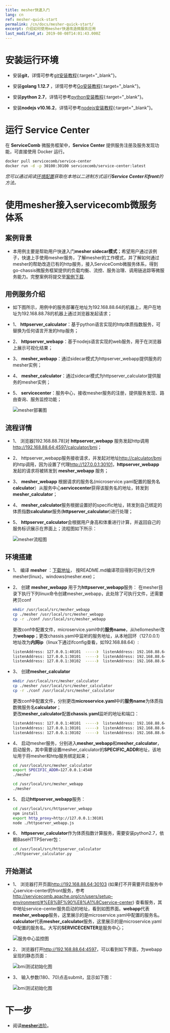 ```yaml
---
title: mesher快速入门
lang: cn
ref: mesher-quick-start
permalink: /cn/docs/mesher-quick-start/
excerpt: 介绍如何使用mesher快速改造微服务应用
last_modified_at: 2019-08-08T14:01:43.000Z
---
```


# 安装运行环境

- 安装**git**，详情可参考[git安装教程](https://git-scm.com/book/zh/v2/%E8%B5%B7%E6%AD%A5-%E5%AE%89%E8%A3%85-Git){:target="_blank"}。

- 安装**golang 1.12.7** ，详情可参考[Go安装教程](https://golang.google.cn/doc/install){:target="_blank"}。

- 安装**python 2.7**，详情可参考[python安装教程](https://wiki.python.org/moin/BeginnersGuide/Download){:target="_blank"}。

- 安装**nodejs v10.16.2**，详情可参考[nodejs安装教程](https://nodejs.org/en/download/){:target="_blank"}。

# 运行 Service Center

在 **ServiceComb** 微服务框架中，**Service Center** 提供服务注册及服务发现功能，可直接使用 Docker 运行。

```bash
docker pull servicecomb/service-center
docker run -d -p 30100:30100 servicecomb/service-center:latest
```

_您可以通过阅读[环境配置](/cn/users/setup-environment/#运行service-center)获取在本地以二进制方式运行**Service Center**和**front**的方法。_

# 使用mesher接入servicecomb微服务体系

## 案例背景

- 本用例主要是帮助用户快速入门**mesher sidecar模式**；希望用户通过该例子，快速上手使用mesher服务，了解mesher的工作模式，并了解如何通过mesher的帮助改造已有的http服务，接入ServiceComb微服务体系，得到go-chassis微服务框架提供的负载均衡、流控、服务治理、调用链追踪等微服务能力。完整案例将提交至[案例下载](https://github.com/apache/servicecomb-mesher/tree/master/examples/quick_start).

## 用例服务介绍

- 如下图所示，用例中的服务部署在地址为192.168.88.64的机器上，用户在地址为192.168.88.78的机器上通过浏览器发起请求；

- 1、 **httpserver_calculator**：基于python语言实现的http体质指数服务，可替换为任何语言开发的http服务；

- 2、 **httpserver_webapp**：基于nodejs语言实现的web服务，用于在浏览器上展示可视化结果；

- 3、 **mesher_webapp**：通过sidecar模式为httpserver_webapp提供服务的mesher实例；

- 4、 **mesher_calculator**：通过sidecar模式为httpserver_calculator提供服务的mesher实例；

- 5、 **servicecenter**：服务中心，接收mesher服务的注册，提供服务发现、路由查询、服务监控功能；

  ![mesher部署图](/assets/images/mesher/mesher-deployment-simple.png)

## 流程详情

- 1、 浏览器[192.168.88.78]对 **httpserver_webapp** 服务发起http调用[]()<http://192.168.88.64:4597/calculator/bmi>；

- 2、 httpserver_webapp服务接收请求，并发起对地址[]()<http://calculator/bmi>的http调用，因为设置了代理[]()<http://127.0.0.1:30101>，**httpserver_webapp** 发起的请求将被转发到 **mesher_webapp** 服务；

- 3、 **mesher_webapp** 根据请求的服务名(microservice.yaml配置的服务名**calculator**）从服务中心**servicecenter**获得该服务名的地址，转发到**mesher_calculator**；

- 4、 **mesher_calculator**服务根据设置好的specific地址，转发到自己绑定的体质指数**calculator**服务(**httpserver_calculator**)进行处理；

- 5、 **httpserver_calculator**会根据用户身高和体重进行计算，并返回自己的服务标识展示在界面上；流程图如下所示：

  ![mesher流程图](/assets/images/mesher/mesher-flowchart-simple.png)

## 环境搭建

- 1、 编译 **mesher** ：[下载地址](https://github.com/apache/servicecomb-mesher)， 按README.md编译项目得到可执行文件mesher(linux)，windows(mesher.exe)；

- 2、 创建 **mesher_webapp** 用于为**httpserver_webapp**服务： 在mesher目录下执行下列linux命令创建mesher_webapp，此处除了可执行文件，还需要拷贝conf

  ```bash
  mkdir /usr/local/src/mesher_webapp
  cp ./mesher /usr/local/src/mesher_webapp
  cp -r ./conf /usr/local/src/mesher_webapp
  ```

  更改conf中配置文件，microservice.yaml中的**服务name**，从hellomesher改为**webapp**；更改chassis.yaml中监听的服务地址，从本地回环（127.0.0.1）地址改为**内网ip**（linux下通过ifconfig查看，如192.168.88.64）:

  ```bash
  listenAddress: 127.0.0.1:40101  -----》  listenAddress: 192.168.88.64:40101
  listenAddress: 127.0.0.1:30101  -----》  listenAddress: 192.168.88.64:30101
  listenAddress: 127.0.0.1:30102  -----》  listenAddress: 192.168.88.64:30102
  ```

- 3、 创建**mesher_calculator**

  ```bash
  mkdir /usr/local/src/mesher_calculator
  cp ./mesher /usr/local/src/mesher_calculator
  cp -r ./conf /usr/local/src/mesher_calculator
  ```

  更改conf中配置文件，分别更改**microservice.yaml**中的**服务name**为体质指数微服务名**calculator**；<br>
  更改**mesher_calculator**配置**chassis.yaml**监听的地址和端口：

  ```bash
  listenAddress: 127.0.0.1:40101  -----》  listenAddress: 192.168.88.64:40107
  listenAddress: 127.0.0.1:30101  -----》  listenAddress: 192.168.88.64:30111
  listenAddress: 127.0.0.1:30102  -----》  listenAddress: 192.168.88.64:30112
  ```

- 4、 启动mesher服务，分别进入**mesher_webapp**和**mesher_calculator**，启动服务，其中需要设置mesher_calculator的**SPECIFIC_ADDR**地址，该地址用于将mesher和http服务绑定起来；

  ```bash
  cd /usr/local/src/mesher_calculator
  export SPECIFIC_ADDR=127.0.0.1:4540
  ./mesher
  ```

  ```bash
  cd /usr/local/src/mesher_webapp
  ./mesher
  ```

- 5、 启动**httpserver_webapp**服务：

  ```bash
  cd /usr/local/src/httpserver_webapp
  npm install
  export http_proxy=http://127.0.0.1:30101
  node ./httpserver_webapp.js
  ```

- 6、 **httpserver_calculator**作为体质指数计算服务，需要安装python2.7，依赖BaseHTTPServer包：

  ```bash
  cd /usr/local/src/httpserver_calculator
  ./httpserver_calculator.py
  ```

## 开始测试

- 1、 浏览器打开页面<http://192.168.88.64:30103> (如果打不开需要开启服务中心service-center的front服务，参考 <http://servicecomb.apache.org/cn/users/setup-environment/#%E8%BF%90%E8%A1%8Cservice-center>) 查看服务，其中地址service-center服务启动的地址，看到如图界面。**webapp**代表**mesher_webapp**服务，这里展示的是microservice.yaml中配置的服务名。**calculator**代表**mesher_calculator**服务，这里展示的是microservice.yaml中配置的服务名。大写的**SERVICECENTER**是服务中心；

  ![服务中心监控图](/assets/images/mesher/mesher-servercenter.png)

- 2、 浏览器打开<http://192.168.88.64:4597>，可以看到如下界面，为webapp呈现的静态页面：

  ![bmi测试初始化图](/assets/images/mesher/mesher-testinit.png)

- 3、 输入参数(180、70)点击submit，显示如下图：

  ![bmi测试初始化图](/assets/images/mesher/mesher-testpythonhttp.png)

# 下一步

- 阅读[**mesher**进阶](/cn/docs/mesher-quick-start-advance/)。
